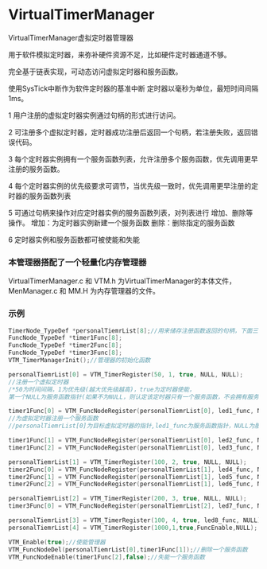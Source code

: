 # VirtualTimerManager
VirtualTimerManager虚拟定时器管理器

用于软件模拟定时器，来弥补硬件资源不足，比如硬件定时器通道不够。

完全基于链表实现，可动态访问虚拟定时器和服务函数。

使用SysTick中断作为软件定时器的基准中断
定时器以毫秒为单位，最短时间间隔1ms。

1  用户注册的虚拟定时器实例通过句柄的形式进行访问。

2  可注册多个虚拟定时器，定时器成功注册后返回一个句柄，若注册失败，返回错误代码。

3  每个定时器实例拥有一个服务函数列表，允许注册多个服务函数，优先调用更早注册的服务函数。

4  每个定时器实例的优先级要求可调节，当优先级一致时，优先调用更早注册的定时器的服务函数列表

5  可通过句柄来操作对应定时器实例的服务函数列表，对列表进行 增加、删除等操作。
      增加：为定时器实例新建一个服务函数
      删除：删除指定的服务函数
      
6  定时器实例和服务函数都可被使能和失能

### 本管理器搭配了一个轻量化内存管理器
VirtualTimerManager.c 和 VTM.h 为VirtualTimerManager的本体文件，MenManager.c 和 MM.H 为内存管理器的文件。 

### 示例
```c 
TimerNode_TypeDef *personalTiemrList[8];//用来储存注册函数返回的句柄，下面三行也是这样
FuncNode_TypeDef *timer1Func[8];
FuncNode_TypeDef *timer2Func[8];
FuncNode_TypeDef *timer3Func[8];
VTM_TimerManagerInit();//管理器的初始化函数

personalTiemrList[0] = VTM_TimerRegister(50, 1, true, NULL, NULL);
//注册一个虚拟定时器
/*50为时间间隔，1为优先级(越大优先级越高)，true为定时器使能，
第一个NULL为服务函数指针(如果不为NULL，则认定该定时器只有一个服务函数，不会拥有服务函数列表)，第二个NULL为服务函数参数*/

timer1Func[0] = VTM_FuncNodeRegister(personalTiemrList[0], led1_func, NULL);
//为虚拟定时器注册一个服务函数
//personalTiemrList[0]为目标虚拟定时器的指针,led1_func为服务函数指针，NULL为服务函数的参数

timer1Func[1] = VTM_FuncNodeRegister(personalTiemrList[0], led2_func, NULL);
timer1Func[2] = VTM_FuncNodeRegister(personalTiemrList[0], led3_func, NULL);

personalTiemrList[1] = VTM_TimerRegister(100, 2, true, NULL, NULL);
timer2Func[0] = VTM_FuncNodeRegister(personalTiemrList[1], led4_func, NULL);
timer2Func[1] = VTM_FuncNodeRegister(personalTiemrList[1], led5_func, NULL);
timer2Func[2] = VTM_FuncNodeRegister(personalTiemrList[1], led6_func, NULL);

personalTiemrList[2] = VTM_TimerRegister(200, 3, true, NULL, NULL);
timer3Func[0] = VTM_FuncNodeRegister(personalTiemrList[2], led7_func, NULL);

personalTiemrList[3] = VTM_TimerRegister(100, 4, true, led8_func, NULL);
personalTiemrList[4] = VTM_TimerRegister(1000,1,true,FuncEnable,NULL);

VTM_Enable(true);//使能管理器
VTM_FuncNodeDel(personalTiemrList[0],timer1Func[1]);//删除一个服务函数
VTM_FuncNodeEnable(timer1Func[2],false);//失能一个服务函数
```
